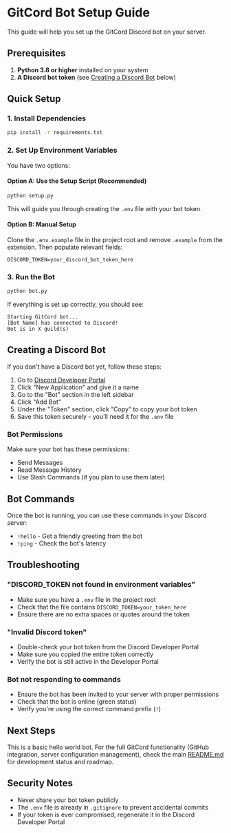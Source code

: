 # GitCord Bot Setup Guide

This guide will help you set up the GitCord Discord bot on your server.

## Prerequisites

1. **Python 3.8 or higher** installed on your system
2. **A Discord bot token** (see [Creating a Discord Bot](#creating-a-discord-bot) below)

## Quick Setup

### 1. Install Dependencies

```bash
pip install -r requirements.txt
```

### 2. Set Up Environment Variables

You have two options:

#### Option A: Use the Setup Script (Recommended)
```bash
python setup.py
```
This will guide you through creating the `.env` file with your bot token.

#### Option B: Manual Setup
Clone the `.env.example` file in the project root and remove `.example` from the extension. Then populate relevant fields:
```
DISCORD_TOKEN=your_discord_bot_token_here
```

### 3. Run the Bot

```bash
python bot.py
```

If everything is set up correctly, you should see:
```
Starting GitCord bot...
[Bot Name] has connected to Discord!
Bot is in X guild(s)
```

## Creating a Discord Bot

If you don't have a Discord bot yet, follow these steps:

1. Go to [Discord Developer Portal](https://discord.com/developers/applications)
2. Click "New Application" and give it a name
3. Go to the "Bot" section in the left sidebar
4. Click "Add Bot"
5. Under the "Token" section, click "Copy" to copy your bot token
6. Save this token securely - you'll need it for the `.env` file

### Bot Permissions

Make sure your bot has these permissions:
- Send Messages
- Read Message History
- Use Slash Commands (if you plan to use them later)

## Bot Commands

Once the bot is running, you can use these commands in your Discord server:

- `!hello` - Get a friendly greeting from the bot
- `!ping` - Check the bot's latency

## Troubleshooting

### "DISCORD_TOKEN not found in environment variables"
- Make sure you have a `.env` file in the project root
- Check that the file contains `DISCORD_TOKEN=your_token_here`
- Ensure there are no extra spaces or quotes around the token

### "Invalid Discord token"
- Double-check your bot token from the Discord Developer Portal
- Make sure you copied the entire token correctly
- Verify the bot is still active in the Developer Portal

### Bot not responding to commands
- Ensure the bot has been invited to your server with proper permissions
- Check that the bot is online (green status)
- Verify you're using the correct command prefix (`!`)

## Next Steps

This is a basic hello world bot. For the full GitCord functionality (GitHub integration, server configuration management), check the main [README.md](README.md) for development status and roadmap.

## Security Notes

- Never share your bot token publicly
- The `.env` file is already in `.gitignore` to prevent accidental commits
- If your token is ever compromised, regenerate it in the Discord Developer Portal 